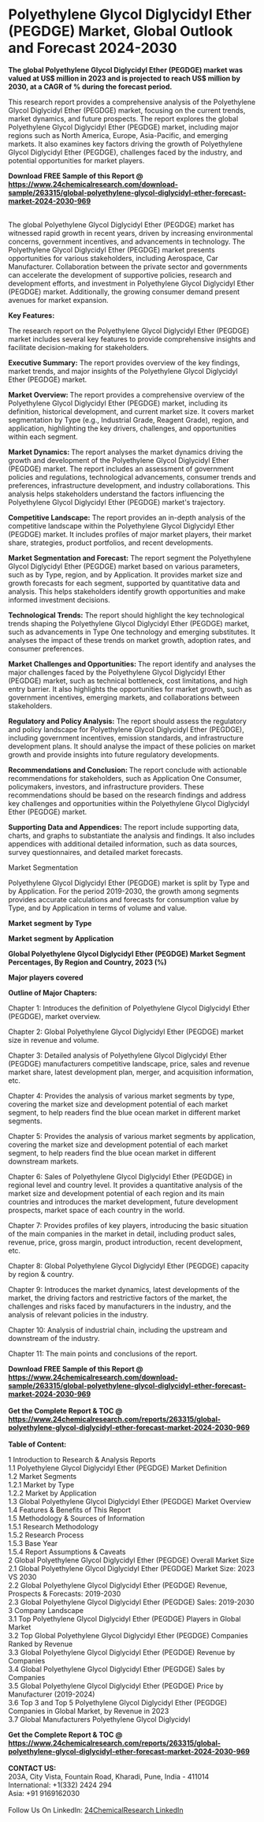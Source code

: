 <h1>Polyethylene Glycol Diglycidyl Ether (PEGDGE) Market, Global Outlook and Forecast 2024-2030</h1><p><strong>The global Polyethylene Glycol Diglycidyl Ether (PEGDGE) market was valued at US$ million in 2023 and is projected to reach US$ million by 2030, at a CAGR of % during the forecast period.</strong></p><p>
</p><p>This research report provides a comprehensive analysis of the Polyethylene Glycol Diglycidyl Ether (PEGDGE) market, focusing on the current trends, market dynamics, and future prospects. The report explores the global Polyethylene Glycol Diglycidyl Ether (PEGDGE) market, including major regions such as North America, Europe, Asia-Pacific, and emerging markets. It also examines key factors driving the growth of Polyethylene Glycol Diglycidyl Ether (PEGDGE), challenges faced by the industry, and potential opportunities for market players.</p><div><b>Download FREE Sample of this Report @ 
            <a href="https://www.24chemicalresearch.com/download-sample/263315/global-polyethylene-glycol-diglycidyl-ether-forecast-market-2024-2030-969">
            https://www.24chemicalresearch.com/download-sample/263315/global-polyethylene-glycol-diglycidyl-ether-forecast-market-2024-2030-969</a></b></div><br><p>
The global Polyethylene Glycol Diglycidyl Ether (PEGDGE) market has witnessed rapid growth in recent years, driven by increasing environmental concerns, government incentives, and advancements in technology. The Polyethylene Glycol Diglycidyl Ether (PEGDGE) market presents opportunities for various stakeholders, including Aerospace, Car Manufacturer. Collaboration between the private sector and governments can accelerate the development of supportive policies, research and development efforts, and investment in Polyethylene Glycol Diglycidyl Ether (PEGDGE) market. Additionally, the growing consumer demand present avenues for market expansion.</p><p>
<strong>Key Features:</strong></p><p>
The research report on the Polyethylene Glycol Diglycidyl Ether (PEGDGE) market includes several key features to provide comprehensive insights and facilitate decision-making for stakeholders.</p><p>
<strong>Executive Summary:</strong> The report provides overview of the key findings, market trends, and major insights of the Polyethylene Glycol Diglycidyl Ether (PEGDGE) market.</p><p>
<strong>Market Overview: </strong>The report provides a comprehensive overview of the Polyethylene Glycol Diglycidyl Ether (PEGDGE) market, including its definition, historical development, and current market size. It covers market segmentation by Type (e.g., Industrial Grade, Reagent Grade), region, and application, highlighting the key drivers, challenges, and opportunities within each segment.</p><p>
<strong>Market Dynamics: </strong>The report analyses the market dynamics driving the growth and development of the Polyethylene Glycol Diglycidyl Ether (PEGDGE) market. The report includes an assessment of government policies and regulations, technological advancements, consumer trends and preferences, infrastructure development, and industry collaborations. This analysis helps stakeholders understand the factors influencing the Polyethylene Glycol Diglycidyl Ether (PEGDGE) market's trajectory.</p><p>
<strong>Competitive Landscape:</strong> The report provides an in-depth analysis of the competitive landscape within the Polyethylene Glycol Diglycidyl Ether (PEGDGE) market. It includes profiles of major market players, their market share, strategies, product portfolios, and recent developments.</p><p>
<strong>Market Segmentation and Forecast:</strong> The report segment the Polyethylene Glycol Diglycidyl Ether (PEGDGE) market based on various parameters, such as by Type, region, and by Application. It provides market size and growth forecasts for each segment, supported by quantitative data and analysis. This helps stakeholders identify growth opportunities and make informed investment decisions.</p><p>
<strong>Technological Trends:</strong> The report should highlight the key technological trends shaping the Polyethylene Glycol Diglycidyl Ether (PEGDGE) market, such as advancements in Type One technology and emerging substitutes. It analyses the impact of these trends on market growth, adoption rates, and consumer preferences.</p><p>
<strong>Market Challenges and Opportunities: </strong>The report identify and analyses the major challenges faced by the Polyethylene Glycol Diglycidyl Ether (PEGDGE) market, such as technical bottleneck, cost limitations, and high entry barrier. It also highlights the opportunities for market growth, such as government incentives, emerging markets, and collaborations between stakeholders.</p><p>
<strong>Regulatory and Policy Analysis:</strong> The report should assess the regulatory and policy landscape for Polyethylene Glycol Diglycidyl Ether (PEGDGE), including government incentives, emission standards, and infrastructure development plans. It should analyse the impact of these policies on market growth and provide insights into future regulatory developments.</p><p>
<strong>Recommendations and Conclusion: </strong>The report conclude with actionable recommendations for stakeholders, such as Application One Consumer, policymakers, investors, and infrastructure providers. These recommendations should be based on the research findings and address key challenges and opportunities within the Polyethylene Glycol Diglycidyl Ether (PEGDGE) market.</p><p>
<strong>Supporting Data and Appendices:</strong> The report include supporting data, charts, and graphs to substantiate the analysis and findings. It also includes appendices with additional detailed information, such as data sources, survey questionnaires, and detailed market forecasts.</p><p>
Market Segmentation</p><p>
Polyethylene Glycol Diglycidyl Ether (PEGDGE) market is split by Type and by Application. For the period 2019-2030, the growth among segments provides accurate calculations and forecasts for consumption value by Type, and by Application in terms of volume and value.</p><p>
<strong>Market segment by Type</strong></p><p>
</p><p>
</p><p><strong>Market segment by Application</strong></p><p>
</p><p>
</p><p><strong>Global Polyethylene Glycol Diglycidyl Ether (PEGDGE) Market Segment Percentages, By Region and Country, 2023 (%)</strong></p><p>
</p><p>
</p><p><strong>Major players covered</strong></p><p>
</p><p>
</p><p><strong>Outline of Major Chapters:</strong></p><p>
Chapter 1: Introduces the definition of Polyethylene Glycol Diglycidyl Ether (PEGDGE), market overview.</p><p>
Chapter 2: Global Polyethylene Glycol Diglycidyl Ether (PEGDGE) market size in revenue and volume.</p><p>
Chapter 3: Detailed analysis of Polyethylene Glycol Diglycidyl Ether (PEGDGE) manufacturers competitive landscape, price, sales and revenue market share, latest development plan, merger, and acquisition information, etc.</p><p>
Chapter 4: Provides the analysis of various market segments by type, covering the market size and development potential of each market segment, to help readers find the blue ocean market in different market segments.</p><p>
Chapter 5: Provides the analysis of various market segments by application, covering the market size and development potential of each market segment, to help readers find the blue ocean market in different downstream markets.</p><p>
Chapter 6: Sales of Polyethylene Glycol Diglycidyl Ether (PEGDGE) in regional level and country level. It provides a quantitative analysis of the market size and development potential of each region and its main countries and introduces the market development, future development prospects, market space of each country in the world.</p><p>
Chapter 7: Provides profiles of key players, introducing the basic situation of the main companies in the market in detail, including product sales, revenue, price, gross margin, product introduction, recent development, etc.</p><p>
Chapter 8: Global Polyethylene Glycol Diglycidyl Ether (PEGDGE) capacity by region &amp; country.</p><p>
Chapter 9: Introduces the market dynamics, latest developments of the market, the driving factors and restrictive factors of the market, the challenges and risks faced by manufacturers in the industry, and the analysis of relevant policies in the industry.</p><p>
Chapter 10: Analysis of industrial chain, including the upstream and downstream of the industry.</p><p>
Chapter 11: The main points and conclusions of the report.</p><div><b>Download FREE Sample of this Report @ 
            <a href="https://www.24chemicalresearch.com/download-sample/263315/global-polyethylene-glycol-diglycidyl-ether-forecast-market-2024-2030-969">
            https://www.24chemicalresearch.com/download-sample/263315/global-polyethylene-glycol-diglycidyl-ether-forecast-market-2024-2030-969</a></b></div><br><div><b>Get the Complete Report & TOC @ 
            <a href="https://www.24chemicalresearch.com/reports/263315/global-polyethylene-glycol-diglycidyl-ether-forecast-market-2024-2030-969">
            https://www.24chemicalresearch.com/reports/263315/global-polyethylene-glycol-diglycidyl-ether-forecast-market-2024-2030-969</a></b></div><br>
            <b>Table of Content:</b><p>1 Introduction to Research & Analysis Reports<br />
    1.1 Polyethylene Glycol Diglycidyl Ether (PEGDGE) Market Definition<br />
    1.2 Market Segments<br />
        1.2.1 Market by Type<br />
        1.2.2 Market by Application<br />
    1.3 Global Polyethylene Glycol Diglycidyl Ether (PEGDGE) Market Overview<br />
    1.4 Features & Benefits of This Report<br />
    1.5 Methodology & Sources of Information<br />
        1.5.1 Research Methodology<br />
        1.5.2 Research Process<br />
        1.5.3 Base Year<br />
        1.5.4 Report Assumptions & Caveats<br />
2 Global Polyethylene Glycol Diglycidyl Ether (PEGDGE) Overall Market Size<br />
    2.1 Global Polyethylene Glycol Diglycidyl Ether (PEGDGE) Market Size: 2023 VS 2030<br />
    2.2 Global Polyethylene Glycol Diglycidyl Ether (PEGDGE) Revenue, Prospects & Forecasts: 2019-2030<br />
    2.3 Global Polyethylene Glycol Diglycidyl Ether (PEGDGE) Sales: 2019-2030<br />
3 Company Landscape<br />
    3.1 Top Polyethylene Glycol Diglycidyl Ether (PEGDGE) Players in Global Market<br />
    3.2 Top Global Polyethylene Glycol Diglycidyl Ether (PEGDGE) Companies Ranked by Revenue<br />
    3.3 Global Polyethylene Glycol Diglycidyl Ether (PEGDGE) Revenue by Companies<br />
    3.4 Global Polyethylene Glycol Diglycidyl Ether (PEGDGE) Sales by Companies<br />
    3.5 Global Polyethylene Glycol Diglycidyl Ether (PEGDGE) Price by Manufacturer (2019-2024)<br />
    3.6 Top 3 and Top 5 Polyethylene Glycol Diglycidyl Ether (PEGDGE) Companies in Global Market, by Revenue in 2023<br />
    3.7 Global Manufacturers Polyethylene Glycol Diglycidyl</p><div><b>Get the Complete Report & TOC @ 
            <a href="https://www.24chemicalresearch.com/reports/263315/global-polyethylene-glycol-diglycidyl-ether-forecast-market-2024-2030-969">
            https://www.24chemicalresearch.com/reports/263315/global-polyethylene-glycol-diglycidyl-ether-forecast-market-2024-2030-969</a></b></div><br><b>CONTACT US:</b><br>
            203A, City Vista, Fountain Road, Kharadi, Pune, India - 411014<br>
            International: +1(332) 2424 294<br>
            Asia: +91 9169162030 <br><br>
            Follow Us On LinkedIn: <a href="https://www.linkedin.com/company/24chemicalresearch/">24ChemicalResearch LinkedIn</a>